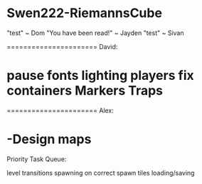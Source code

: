 Swen222-RiemannsCube
====================

"test" ~ Dom
"You have been read!" ~ Jayden
"test" ~ Sivan


======================
David:

pause fonts
lighting
players fix
containers
Markers
Traps
======================

======================
Alex:

-Design maps
=======================

Priority Task Queue:

level transitions
spawning on correct spawn tiles
loading/saving

